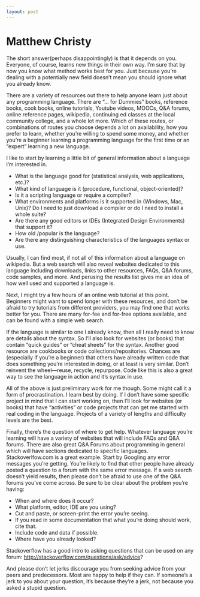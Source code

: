 ```yaml
---
layout: post
---
```


# Matthew Christy

The short answer(perhaps disappointingly) is that it depends on you. Everyone, of course, learns new things in their own way. I’m sure that by now you know what method works best for you. Just because you’re dealing with a potentially new field doesn’t mean you should ignore what you already know. 

There are a variety of resources out there to help anyone learn just about any programming language. There are “... for Dummies” books, reference books, cook books, online tutorials, Youtube videos, MOOCs, Q&A forums, online reference pages, wikipedia, continuing ed classes at the local community college, and a whole lot more. Which of these routes, or combinations of routes you choose depends a lot on availability, how you prefer to learn, whether you’re willing to spend some money, and whether you’re a beginner learning a programming language for the first time or an “expert” learning a new language. 

I like to start by learning a little bit of general information about a language I’m interested in. 

* What is the language good for (statistical analysis, web applications, etc.)?
* What kind of language is it (procedure, functional, object-oriented)? 
* Is it a scripting language or require a compiler?
* What environments and platforms is it supported in (Windows, Mac, Unix)? Do I need to just download a compiler or do I need to install a whole suite?
* Are there any good editors or IDEs (Integrated Design Environments) that support it?
* How old /popular is the language? 
* Are there any distinguishing characteristics of the languages syntax or use.

Usually, I can find most, if not all of this information about a language on wikipedia. But a web search will also reveal websites dedicated to this language including downloads, links to other resources, FAQs, Q&A forums, code samples, and more. And perusing the results list gives me an idea of how well used and supported a language is.

Next, I might try a few hours of an online web tutorial at this point. Beginners might want to spend longer with these resources, and don’t be afraid to try tutorials from different providers, you may find one that works better for you. There are many for-fee and for-free options available, and can be found with a simple web search. 

If the language is similar to one I already know, then all I really need to know are details about the syntax. So I’ll also look for websites (or books) that contain “quick guides” or “cheat sheets” for the syntax. Another good resource are cookbooks or code collections/repositories. Chances are (especially if you’re a beginner) that others have already written code that does something you’re interested in doing, or at least is very similar. Don’t reinvent the wheel—reuse, recycle, repurpose. Code like this is also a great way to see the language in action and it’s syntax in use. 

All of the above is just preliminary work for me though. Some might call it a form of procrastination. I learn best by doing. If I don’t have some specific project in mind that I can start working on, then I’ll look for websites (or books) that have “activities” or code projects that can get me started with real coding in the language. Projects of a variety of lengths and difficulty levels are the best.

Finally, there’s the question of where to get help. Whatever language you’re learning will have a variety of websites that will include FAQs and Q&A forums. There are also great Q&A Forums about programming in general which will have sections dedicated to specific languages. Stackoverlfow.com is a great example. Start by Googling any error messages you’re getting. You’re likely to find that other people have already posted a question to a forum with the same error message. If a web search doesn’t yield results, then please don’t be afraid to use one of the Q&A forums you’ve come across. Be sure to be clear about the problem you’re having:

* When and where does it occur?
* What platform, editor, IDE are you using?
* Cut and paste, or screen-print the error you’re seeing.
* If you read in some documentation that what you’re doing should work, cite that.
* Include code and data if possible. 
* Where have you already looked?

Stackoverflow has a good intro to asking questions that can be used on any forum: http://stackoverflow.com/questions/ask/advice?

And please don’t let jerks discourage you from seeking advice from your peers and predecessors. Most are happy to help if they can. If someone’s a jerk to you about your question, it’s because they’re a jerk, not because you asked a stupid question. 
